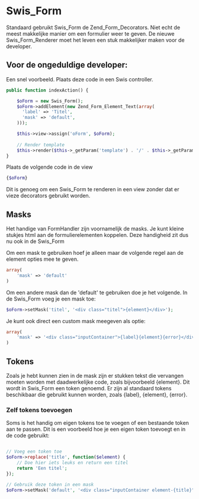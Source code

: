 # Swis_Form

Standaard gebruikt Swis_Form de Zend_Form_Decorators. Niet echt de meest makkelijke manier om een formulier weer te geven. 
De nieuwe Swis_Form_Renderer moet het leven een stuk makkelijker maken voor de developer.

## Voor de ongeduldige developer:
Een snel voorbeeld. 
Plaats deze code in een Swis controller.
```php
public function indexAction() {

    $oForm = new Swis_Form();
    $oForm->addElement(new Zend_Form_Element_Text(array(
      'label' => 'Titel',
      'mask' => 'default',
    )));

    $this->view->assign('oForm', $oForm);
  
    // Render template
    $this->render($this->_getParam('template') . '/' . $this->_getParam('block'), $this->_getParam('block'));
}
```

Plaats de volgende code in de view
```php
{$oForm}
```

Dit is genoeg om een Swis_Form te renderen in een view zonder dat er vieze decorators gebruikt worden.

## Masks
Het handige van FormHandler zijn voornamelijk de masks. 
Je kunt kleine stukjes html aan de formulierelementen koppelen.
Deze handigheid zit dus nu ook in de Swis_Form

Om een mask te gebruiken hoef je alleen maar de volgende regel aan de element opties mee te geven.
```php
array(
    'mask' => 'default'
)
```

Om een andere mask dan de 'default' te gebruiken doe je het volgende. 
In de Swis_Form voeg je een mask toe:
```php
$oForm->setMask('titel', '<div class="titel">{element}</div>');
```

Je kunt ook direct een custom mask meegeven als optie:
```php
array(
    'mask' => '<div class="inputContainer">{label}{element}{error}</div>' 
)
```

## Tokens
Zoals je hebt kunnen zien in de mask zijn er stukken tekst die vervangen moeten worden met daadwerkelijke code, 
zoals bijvoorbeeld {element}. 
Dit wordt in Swis_Form een token genoemd.
Er zijn al standaard tokens beschikbaar die gebruikt kunnen worden, zoals {label}, {element}, {error}.

### Zelf tokens toevoegen
Soms is het handig om eigen tokens toe te voegen of een bestaande token aan te passen.
Dit is een voorbeeld hoe je een eigen token toevoegt en in de code gebruikt:
```php

// Voeg een token toe
$oForm->replace('title', function($element) {
    // Doe hier iets leuks en return een titel
    return 'Een titel';
});

// Gebruik deze token in een mask
$oForm->setMask('default', '<div class="inputContainer element-{title}">{label}{element}{error}</div>');
```
